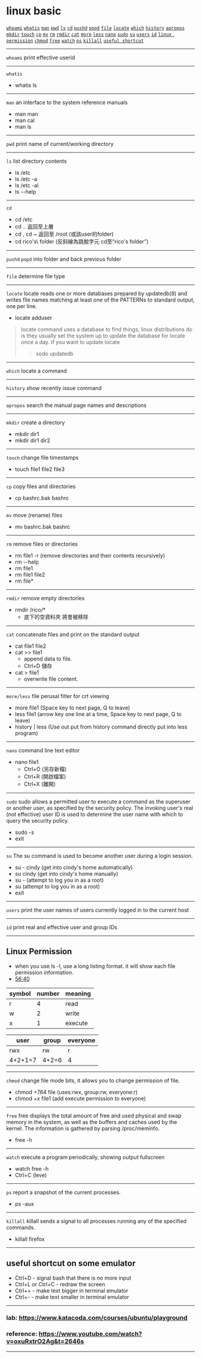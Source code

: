 # linux basic
<a href="#whoami">`whoami`</a>
<a href="#whatis">`whatis`</a>
<a href="#man">`man`</a>
<a href="#pwd">`pwd`</a>
<a href="#ls">`ls`</a>
<a href="#cd">`cd`</a>
<a href="#pushdpopd">`pushd`</a>
<a href="#pushdpopd">`popd`</a>
<a href="#file">`file`</a>
<a href="#locate">`locate`</a>
<a href="#which">`which`</a>
<a href="#history">`history`</a>
<a href="#apropos">`apropos`</a>
<a href="#mkdir">`mkdir`</a>
<a href="#touch">`touch`</a>
<a href="#cp">`cp`</a>
<a href="#mv">`mv`</a>
<a href="#rm">`rm`</a>
<a href="#rmdir">`rmdir`</a>
<a href="#cat">`cat`</a>
<a href="#moreless">`more`</a>
<a href="#moreless">`less`</a>
<a href="#nano">`nano`</a>
<a href="#sudo">`sudo`</a>
<a href="#su">`su`</a>
<a href="#users">`users`</a>
<a href="#id">`id`</a>
<a href="#linuxpermission">`linux permission`</a>
<a href="#chmod">`chmod`</a>
<a href="#free">`free`</a>
<a href="#watch">`watch`</a>
<a href="#ps">`ps`</a>
<a href="#killall">`killall`</a>
<a href="#usefulshortcut">`useful shortcut`</a>


-------------
<div id="whoami"></div>

`whoami` print effective userid 

-------------
<div id="whatis"></div>

`whatis`
- whatis ls

-------------
<div id="man"></div>

`man` an interface to the system reference manuals
- man man
- man cal
- man ls

-------------
<div id="pwd"></div>

`pwd` print name of current/working directory

-------------
<div id="ls"></div>

`ls` list directory contents
- ls /etc
- ls /etc -a
- ls /etc -al
- ls --help

-------------
<div id="cd"></div>

`cd`
- cd /etc
- cd .. 返回至上層
- cd , cd ~ 返回至 /root (或該user的folder)
- cd rico's\\ folder (反斜線為跳脫字元 cd至“rico's folder”)

-------------
<div id="pushdpopd"></div>

`pushd` `popd` into folder and back previous folder


-------------
<div id="file"></div>

`file` determine file type

-------------
<div id="locate"></div>

`locate` locate  reads  one or more databases prepared by updatedb(8) and writes file names matching at least one of the PATTERNs to standard output, one per line.

- locate adduser

>locate command uses a database to find things,
linux distributions do is they usually set the system up to update the database for locate once a day. if you want to update locate
> >sodo updatedb


-------------
<div id="which"></div>

`which` locate a command

-------------
<div id="history"></div>

`history` show recently issue command

-------------
<div id="apropos"></div>

`apropos` search the manual page names and descriptions


-------------
<div id="mkdir"></div>

`mkdir` create a directory
- mkdir dir1
- mkdir dir1 dir2

-------------
<div id="touch"></div>

`touch` change file timestamps
- touch file1 file2 file3

-------------
<div id="cp"></div>

`cp` copy files and directories
- cp bashrc.bak bashrc

-------------
<div id="mv"></div>

`mv` move (rename) files
- mv bashrc.bak bashrc

-------------
<div id="rm"></div>

`rm` remove files or directories
- rm file1 -r (remove directories and their contents recursively)
- rm --help
- rm file1
- rm file1 file2
- rm file*

-------------
<div id="rmdir"></div>

`rmdir` remove empty directories
- rmdir /rico/* 
   - 底下的空資料夾 將會被移除

-------------
<div id="cat"></div>

`cat` concatenate files and print on the standard output
- cat file1 file2
- cat >> file1
  - append data to file.
  - Ctrl+D 儲存
- cat > file1
  - overwrite file content.

-------------
<div id="more/less"></div>

`more/less` file perusal filter for crt viewing
- more file1 (Space key to next page, Q to leave)
- less file1 (arrow key one line at a time, Space key to next page, Q to leave)
- history | less (Use out put from history command directly put into less program)

-------------
<div id="nano"></div>

`nano` command line text editor
- nano file1
  - Ctrl+O (另存新檔)
  - Ctrl+R (開啟檔案)
  - Ctrl+X (離開)

-------------
<div id="sudo"></div>

`sudo` sudo allows a permitted user to execute a command as the superuser or another user, as specified
     by the security policy.  The invoking user's real (not effective) user ID is used to determine
     the user name with which to query the security policy.

- sudo -s 
- exit

-------------
<div id="su"></div>

`su` The su command is used to become another user during a login session.

- su - cindy (get into cindy's home automatically)
- su cindy (get into cindy's home manually)
- su - (attempt to log you in as a root)
- su (attempt to log you in as a root)
- exit

-------------
<div id="users"></div>

`users` print the user names of users currently logged in to the current host

-------------
<div id="id"></div>

`id` print real and effective user and group IDs

-------------
<div id="linuxpermission"></div>

## Linux Permission

- when you use ls -l, use a long listing format. it will show each file permission information.
- <a href="https://www.youtube.com/watch?v=oxuRxtrO2Ag&list=PLbfiCCN9Jz9AvByif7bScObtuIGdc3XOm&index=1&t=22s">56:40</a>

|symbol|number|meaning|
|----|----|----|
|r|4|read|
|w|2|write|
|x|1|execute|

|user|group|everyone|
|----|----|----|
|rwx|rw|r|
|4+2+1=7|4+2=6|4|

-------------
<div id="chmod"></div>

`chmod` change file mode bits, it allows you to change permission of file.

- chmod +764 file (uses:rwx, group:rw, everyone:r)
- chmod +x file1 (add execute permission to everyone)

-------------
<div id="free"></div>

`free` free  displays  the  total  amount of free and used physical and swap memory in the system, as
well as the buffers and caches used by the kernel. The  information  is  gathered  by  parsing
/proc/meminfo.

- free -h

-------------
<div id="watch"></div>

`watch` execute a program periodically, showing output fullscreen

- watch free -h
- Ctrl+C (leve)

-------------
<div id="ps"></div>

`ps` report a snapshot of the current processes.

- ps -aux

-------------
<div id="killall"></div>

`killall` killall sends a signal to all processes running any of the specified commands.

- killall firefox


-------------
<div id="usefulshortcut"></div>

## useful shortcut on some emulator

- Ctrl+D - signal bash that there is no more input
- Ctrl+L or Ctrl+C - redraw the screen
- Ctrl++ - make text bigger in terminal emulator
- Ctrl+- - make text smaller in terminal emulator


-------

### lab: https://www.katacoda.com/courses/ubuntu/playground
### reference: https://www.youtube.com/watch?v=oxuRxtrO2Ag&t=2646s

-------









